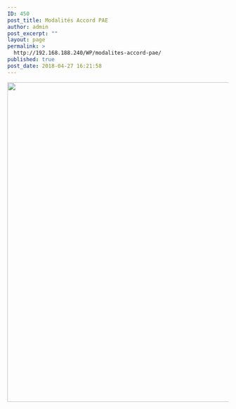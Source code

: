 ```yaml
---
ID: 450
post_title: Modalités Accord PAE
author: admin
post_excerpt: ""
layout: page
permalink: >
  http://192.168.188.240/WP/modalites-accord-pae/
published: true
post_date: 2018-04-27 16:21:58
---
```

<a href="http://192.168.188.240/WP/wp-content/uploads/2018/04/accord_pae.png"><img class="aligncenter size-full wp-image-451" src="http://192.168.188.240/WP/wp-content/uploads/2018/04/accord_pae.png" alt="" width="1604" height="729" /></a>